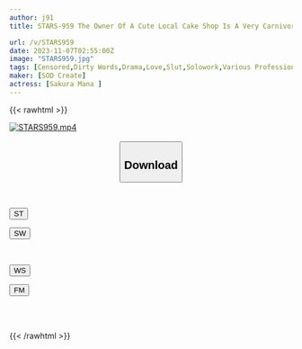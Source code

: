 ```yaml
---
author: j91
title: STARS-959 The Owner Of A Cute Local Cake Shop Is A Very Carnivorous Girl With A Strong Sexual Desire. Mana Sakura

url: /v/STARS959
date: 2023-11-07T02:55:00Z
image: "STARS959.jpg"
tags: [Censored,Dirty Words,Drama,Love,Slut,Solowork,Various Professions ]
maker: [SOD Create]
actress: [Sakura Mana ]
---
```



{{< rawhtml >}}

<div class="video" data-videoid="8BAemVlB0Ycom6m">
    <a href="javascript:;">
        <img src="https://my.j91.asia/v/STARS959.jpg" width="WIDTH" height="HEIGHT" alt="STARS959.mp4" loading="lazy">
    </a>
</div>

<script type="text/javascript" src="https://j91.asia/asset/on-demand-st.js"></script>

<br>
  <link rel="stylesheet" href="https://j91.asia/asset/bs5.css">
  
  <center>
  <button class="btn btn-primary" type="button" data-bs-toggle="collapse" data-bs-target=".multi-collapse" aria-expanded="false" aria-controls="multiCollapseExample1 multiCollapseExample2"><h2>Download</h2></button></center>
</p>
<div class="row">
  <div class="col">
    <div class="collapse multi-collapse" id="multiCollapseExample1">
      <div class="card card-body">
	      	      <br>
<div class="buttons">  
<p><a href="https://streamtape.to/v/8BAemVlB0Ycom6m" target="_blank"><button class="btn-hover color-3"><i class="fa fa-download"></i> ST</button></a></p>
<p><a href="https://sfastwish.com/ui4qwboyjl4l" target="_blank"><button class="btn-hover color-2"><i class="fa fa-download"></i> SW</button></a></p></div>
    </div>
  </div>
</div>
  <div class="col">
    <div class="collapse multi-collapse" id="multiCollapseExample2">
      <div class="card card-body">
	      <br>
<div class="buttons">
<p><a href="https://wolfstream.tv/lx05cvoxfdqc" target="_blank"><button class="btn-hover color-9"><i class="fa fa-download"></i> WS</button></a></p>
<p><a href="https://filemoon.sx/d/mrlqow1ku47t" target="_blank"><button class="btn-hover color-8"><i class="fa fa-download"></i> FM</button></a></p></div>
<br><br>
      </div>
    </div>
  </div>
</div>

{{< /rawhtml >}}
